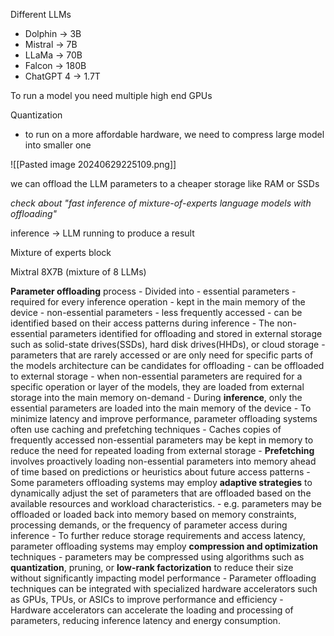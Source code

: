 Different LLMs
- Dolphin -> 3B
- Mistral -> 7B
- LLaMa -> 70B
- Falcon -> 180B
- ChatGPT 4 -> 1.7T

To run a model you need multiple high end GPUs

Quantization
- to run on a more affordable hardware, we need to compress large model into smaller one

![[Pasted image 20240629225109.png]]

we can offload the LLM parameters to a cheaper storage like RAM or SSDs 

*check about "fast inference of mixture-of-experts language models with offloading"*

inference -> LLM running to produce a result


Mixture of experts block

Mixtral 8X7B (mixture of 8 LLMs)


**Parameter offloading**
process
	- Divided into
		- essential parameters
			- required for every inference operation
			- kept in the main memory of the device
		- non-essential parameters
			- less frequently accessed
				- can be identified based on their access patterns during inference
					- The non-essential parameters identified for offloading and stored in external storage such as solid-state drives(SSDs), hard disk drives(HHDs), or cloud storage
				- parameters that are rarely accessed or are only need for specific parts of the models architecture can be candidates for offloading
			- can be offloaded to external storage
				- when non-essential parameters are required for a specific operation or layer of the models, they are loaded from external storage into the main memory on-demand
	- During **inference**, only the essential parameters are loaded into the main memory of the device
	- To minimize latency and improve performance, parameter offloading systems often use caching and prefetching techniques
	- Caches copies of frequently accessed non-essential parameters may be kept in memory to reduce the need for repeated loading from external storage
	- **Prefetching** involves proactively loading non-essential parameters into memory ahead of time based on predictions or heuristics about future access patterns
	- Some parameters offloading systems may employ **adaptive strategies** to dynamically adjust the set of parameters that are offloaded based on the available resources and workload characteristics.
	- e.g. parameters may be offloaded or loaded back into memory based on memory constraints, processing demands, or the frequency of parameter access during inference
	- To further reduce storage requirements and access latency, parameter offloading systems may employ **compression and optimization** techniques
	- parameters may be compressed using algorithms such as **quantization**, pruning, or **low-rank factorization** to reduce their size without significantly impacting model performance
	- Parameter offloading techniques can be integrated with specialized hardware accelerators such as GPUs, TPUs, or ASICs to improve performance and efficiency
	- Hardware accelerators can accelerate the loading and processing of parameters, reducing inference latency and energy consumption.
